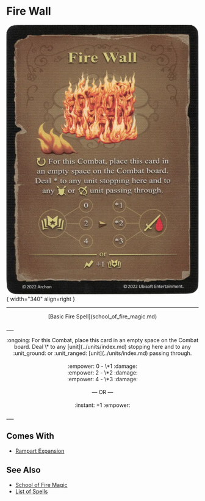 # Fire Wall

![Fire Wall](../assets/spells-fire_wall.webp){ width="340" align=right }

___
<p style="text-align: center;" markdown>[Basic Fire Spell](school_of_fire_magic.md)</p>
___
<p style="text-align: center;" markdown>:ongoing: For this Combat, place this card in an empty space on the Combat board. Deal \* to any [unit](../units/index.md) stopping here and to any :unit_ground: or :unit_ranged: [unit](../units/index.md) passing through.<br><br>:empower: 0 - \*1 :damage:<br>:empower: 2 - \*2 :damage:<br>:empower: 4 - \*3 :damage:<br><br>— OR —<br><br>:instant: +1 :empower:</p>
___


## Comes With

- [Rampart Expansion](../content.md)


## See Also

- [School of Fire Magic](school_of_fire_magic.md)
- [List of Spells](index.md)
